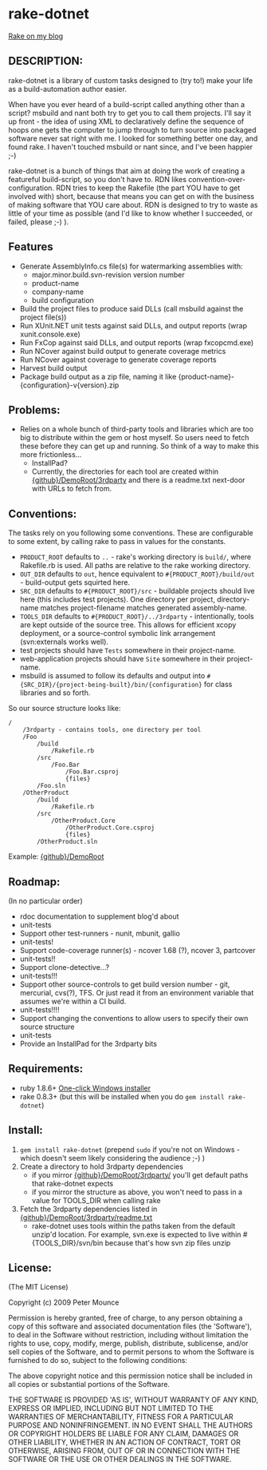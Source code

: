 # rake-dotnet

[Rake on my blog](http://blog.neverrunwithscissors.com/tag/rake)

## DESCRIPTION:

rake-dotnet is a library of custom tasks designed to (try to!) make your life as a build-automation author easier.

When have you ever heard of a build-script called anything other than a script?  msbuild and nant both try to get you to call them projects.  I'll say it up front - the idea of using XML to declaratively define the sequence of hoops one gets the computer to jump through to turn source into packaged software never sat right with me.  I looked for something better one day, and found rake.  I haven't touched msbuild or nant since, and I've been happier ;-)

rake-dotnet is a bunch of things that aim at doing the work of creating a featureful build-script, so you don't have to.  RDN likes convention-over-configuration.  RDN tries to keep the Rakefile (the part YOU have to get involved with) short, because that means you can get on with the business of making software that YOU care about.  RDN is designed to try to waste as little of your time as possible (and I'd like to know whether I succeeded, or failed, please ;-) ).

## Features

*	Generate AssemblyInfo.cs file(s) for watermarking assemblies with:
	*	major.minor.build.svn-revision version number
	*	product-name
	*	company-name
	*	build configuration
*	Build the project files to produce said DLLs (call msbuild against the project file(s))
*	Run XUnit.NET unit tests against said DLLs, and output reports (wrap xunit.console.exe)
*	Run FxCop against said DLLs, and output reports (wrap fxcopcmd.exe)
*	Run NCover against build output to generate coverage metrics
*	Run NCover against coverage to generate coverage reports
*	Harvest build output
*	Package build output as a zip file, naming it like {product-name}-{configuration}-v{version}.zip

## Problems:

*	Relies on a whole bunch of third-party tools and libraries which are too big to distribute within the gem or host myself.  So users need to fetch these before they can get up and running.  So think of a way to make this more frictionless...
	*	InstallPad?
	*	Currently, the directories for each tool are created within [{github}/DemoRoot/3rdparty](http://github.com/petemounce/rake-dotnet/tree/master/DemoRoot/3rdparty) and there is a readme.txt next-door with URLs to fetch from.

## Conventions:

The tasks rely on you following some conventions.  These are configurable to some extent, by calling rake to pass in values for the constants.

*	`PRODUCT_ROOT` defaults to `..` - rake's working directory is `build/`, where Rakefile.rb is used.  All paths are relative to the rake working directory.
*	`OUT_DIR` defaults to `out`, hence equivalent to `#{PRODUCT_ROOT}/build/out` - build-output gets squirted here.
*	`SRC_DIR` defaults to `#{PRODUCT_ROOT}/src` -  buildable projects should live here (this includes test projects).  One directory per project, directory-name matches project-filename matches generated assembly-name. 
*	`TOOLS_DIR` defaults to `#{PRODUCT_ROOT}/../3rdparty` - intentionally, tools are kept outside of the source tree.  This allows for efficient xcopy deployment, or a source-control symbolic link arrangement (svn:externals works well).
*	test projects should have `Tests` somewhere in their project-name.
*	web-application projects should have `Site` somewhere in their project-name.
*	msbuild is assumed to follow its defaults and output into `#{SRC_DIR}/{project-being-built}/bin/{configuration}` for class libraries and so forth.

So our source structure looks like:
	
	/
		/3rdparty - contains tools, one directory per tool
		/Foo
			/build
				/Rakefile.rb
			/src
				/Foo.Bar
					/Foo.Bar.csproj
					{files}
			/Foo.sln
		/OtherProduct
			/build
				/Rakefile.rb
			/src
				/OtherProduct.Core
					/OtherProduct.Core.csproj
					{files}
			/OtherProduct.sln

Example: [{github}/DemoRoot](http://github.com/petemounce/rake-dotnet/tree/master/DemoRoot)

## Roadmap:

(In no particular order)

*	rdoc documentation to supplement blog'd about
*	unit-tests
*	Support other test-runners - nunit, mbunit, gallio
*	unit-tests!
*	Support code-coverage runner(s) - ncover 1.68 (?), ncover 3, partcover
*	unit-tests!!
*	Support clone-detective...?
*	unit-tests!!!
*	Support other source-controls to get build version number - git, mercurial, cvs(?), TFS.  Or just read it from an environment variable that assumes we're within a CI build.
*	unit-tests!!!!
*	Support changing the conventions to allow users to specify their own source structure
*	unit-tests
*	Provide an InstallPad for the 3rdparty bits

## Requirements:

*	ruby 1.8.6+ [One-click Windows installer](http://rubyinstaller.rubyforge.org/wiki/wiki.pl)
*	rake 0.8.3+ (but this will be installed when you do `gem install rake-dotnet`)

## Install:

1. `gem install rake-dotnet` (prepend `sudo` if you're not on Windows - which doesn't seem likely considering the audience ;-) )
2. Create a directory to hold 3rdparty dependencies
	* if you mirror [{github}/DemoRoot/3rdparty/](http://github.com/petemounce/rake-dotnet/tree/master/DemoRoot/3rdparty) you'll get default paths that rake-dotnet expects
	* if you mirror the structure as above, you won't need to pass in a value for TOOLS_DIR when calling rake
3. Fetch the 3rdparty dependencies listed in [{github}/DemoRoot/3rdparty/readme.txt](http://github.com/petemounce/rake-dotnet/tree/master/DemoRoot/3rdparty/readme.txt)
	* rake-dotnet uses tools within the paths taken from the default unzip'd location.  For example, svn.exe is expected to live within #{TOOLS_DIR}/svn/bin because that's how svn zip files unzip

## License:

(The MIT License)

Copyright (c) 2009 Peter Mounce

Permission is hereby granted, free of charge, to any person obtaining
a copy of this software and associated documentation files (the
'Software'), to deal in the Software without restriction, including
without limitation the rights to use, copy, modify, merge, publish,
distribute, sublicense, and/or sell copies of the Software, and to
permit persons to whom the Software is furnished to do so, subject to
the following conditions:

The above copyright notice and this permission notice shall be
included in all copies or substantial portions of the Software.

THE SOFTWARE IS PROVIDED 'AS IS', WITHOUT WARRANTY OF ANY KIND,
EXPRESS OR IMPLIED, INCLUDING BUT NOT LIMITED TO THE WARRANTIES OF
MERCHANTABILITY, FITNESS FOR A PARTICULAR PURPOSE AND NONINFRINGEMENT.
IN NO EVENT SHALL THE AUTHORS OR COPYRIGHT HOLDERS BE LIABLE FOR ANY
CLAIM, DAMAGES OR OTHER LIABILITY, WHETHER IN AN ACTION OF CONTRACT,
TORT OR OTHERWISE, ARISING FROM, OUT OF OR IN CONNECTION WITH THE
SOFTWARE OR THE USE OR OTHER DEALINGS IN THE SOFTWARE.
